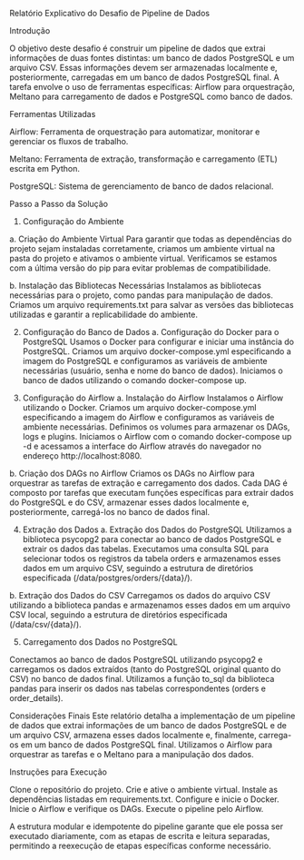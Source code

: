 Relatório Explicativo do Desafio de Pipeline de Dados

Introdução

O objetivo deste desafio é construir um pipeline de dados que extrai informações de duas fontes distintas: um banco de dados PostgreSQL e um arquivo CSV. Essas informações devem ser armazenadas localmente e, posteriormente, carregadas em um banco de dados PostgreSQL final. A tarefa envolve o uso de ferramentas específicas: Airflow para orquestração, Meltano para carregamento de dados e PostgreSQL como banco de dados.

Ferramentas Utilizadas

Airflow: Ferramenta de orquestração para automatizar, monitorar e gerenciar os fluxos de trabalho.

Meltano: Ferramenta de extração, transformação e carregamento (ETL) escrita em Python.

PostgreSQL: Sistema de gerenciamento de banco de dados relacional.

Passo a Passo da Solução

1. Configuração do Ambiente

a. Criação do Ambiente Virtual
Para garantir que todas as dependências do projeto sejam instaladas corretamente, criamos um ambiente virtual na pasta do projeto e ativamos o ambiente virtual. Verificamos se estamos com a última versão do pip para evitar problemas de compatibilidade.

b. Instalação das Bibliotecas Necessárias
Instalamos as bibliotecas necessárias para o projeto, como pandas para manipulação de dados. Criamos um arquivo requirements.txt para salvar as versões das bibliotecas utilizadas e garantir a replicabilidade do ambiente.

2. Configuração do Banco de Dados
a. Configuração do Docker para o PostgreSQL
Usamos o Docker para configurar e iniciar uma instância do PostgreSQL. Criamos um arquivo docker-compose.yml especificando a imagem do PostgreSQL e configuramos as variáveis de ambiente necessárias (usuário, senha e nome do banco de dados). Iniciamos o banco de dados utilizando o comando docker-compose up.

3. Configuração do Airflow
a. Instalação do Airflow
Instalamos o Airflow utilizando o Docker. Criamos um arquivo docker-compose.yml especificando a imagem do Airflow e configuramos as variáveis de ambiente necessárias. Definimos os volumes para armazenar os DAGs, logs e plugins. Iniciamos o Airflow com o comando docker-compose up -d e acessamos a interface do Airflow através do navegador no endereço http://localhost:8080.

b. Criação dos DAGs no Airflow
Criamos os DAGs no Airflow para orquestrar as tarefas de extração e carregamento dos dados. Cada DAG é composto por tarefas que executam funções específicas para extrair dados do PostgreSQL e do CSV, armazenar esses dados localmente e, posteriormente, carregá-los no banco de dados final.

4. Extração dos Dados
a. Extração dos Dados do PostgreSQL
Utilizamos a biblioteca psycopg2 para conectar ao banco de dados PostgreSQL e extrair os dados das tabelas. Executamos uma consulta SQL para selecionar todos os registros da tabela orders e armazenamos esses dados em um arquivo CSV, seguindo a estrutura de diretórios especificada (/data/postgres/orders/{data}/).

b. Extração dos Dados do CSV
Carregamos os dados do arquivo CSV utilizando a biblioteca pandas e armazenamos esses dados em um arquivo CSV local, seguindo a estrutura de diretórios especificada (/data/csv/{data}/).

5. Carregamento dos Dados no PostgreSQL

Conectamos ao banco de dados PostgreSQL utilizando psycopg2 e carregamos os dados extraídos (tanto do PostgreSQL original quanto do CSV) no banco de dados final. Utilizamos a função to_sql da biblioteca pandas para inserir os dados nas tabelas correspondentes (orders e order_details).

Considerações Finais
Este relatório detalha a implementação de um pipeline de dados que extrai informações de um banco de dados PostgreSQL e de um arquivo CSV, armazena esses dados localmente e, finalmente, carrega-os em um banco de dados PostgreSQL final. Utilizamos o Airflow para orquestrar as tarefas e o Meltano para a manipulação dos dados.

Instruções para Execução

Clone o repositório do projeto.
Crie e ative o ambiente virtual.
Instale as dependências listadas em requirements.txt.
Configure e inicie o Docker.
Inicie o Airflow e verifique os DAGs.
Execute o pipeline pelo Airflow.

A estrutura modular e idempotente do pipeline garante que ele possa ser executado diariamente, com as etapas de escrita e leitura separadas, permitindo a reexecução de etapas específicas conforme necessário.
